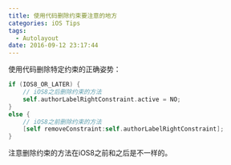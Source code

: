 ```yaml
---
title: 使用代码删除约束要注意的地方
categories: iOS Tips
tags:
  - Autolayout
date: 2016-09-12 23:17:44
---
```


使用代码删除特定约束的正确姿势：

```objectivec
if (IOS8_OR_LATER) {
    // iOS8之后删除约束的方法
    self.authorLabelRightConstraint.active = NO;
}
else {
    // iOS8之前删除约束的方法
    [self removeConstraint:self.authorLabelRightConstraint];
}
```

注意删除约束的方法在iOS8之前和之后是不一样的。
